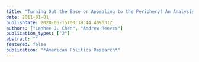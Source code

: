 ```yaml
---
title: "Turning Out the Base or Appealing to the Periphery? An Analysis of County-Level Candidate Appearances in the 2008 Presidential Campaign"
date: 2011-01-01
publishDate: 2020-06-15T00:39:44.409631Z
authors: ["Lanhee J. Chen", "Andrew Reeves"]
publication_types: ["2"]
abstract: ""
featured: false
publication: "*American Politics Research*"
---
```


